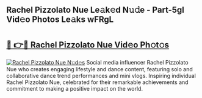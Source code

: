 ## Rachel Pizzolato Nue Le𝚊k𝚎d N𝚞𝚍e - Part-5gl Vid𝚎o Photos Le𝚊ks wFRgL

# <h2><a href="http://fb35lm6.evod.top/?m=Rachel+Pizzolato+Nue">🔗 👉🔴 Rachel Pizzolato Nue Vid𝚎o Ph𝚘t𝚘s</a></h2>

[![Rachel Pizzolato Nue N𝚞d𝚎s](https://i.imgur.com/8V9OHl7.gif)](http://fb35lm6.evod.top/?m=Rachel+Pizzolato+Nue)
Social media influencer Rachel Pizzolato Nue who creates engaging lifestyle and dance content, featuring solo and collaborative dance trend performances and mini vlogs. Inspiring individual Rachel Pizzolato Nue, celebrated for their remarkable achievements and commitment to making a positive impact on the world. 
